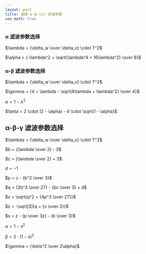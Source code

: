 ```yaml
---
layout: post
title: 选择 α-β-(γ) 滤波参数
use_math: true
---
```


### α 滤波参数选择

$\lambda = {\delta_w \over \delta_v} \cdot T^2$

$\alpha = {-\lambda^2 + \sqrt{\lambda^4 + 16\lambda^2} \over 8}$

### α-β 滤波参数选择

$\lambda = {\delta_w \over \delta_v} \cdot T^2$

$\gamma = {4 + \lambda - \sqrt{8\lambda + \lambda^2} \over 4}$

$\alpha = 1 - \lambda^2$

$\beta = 2 \cdot (2 - \alpha) - 4 \cdot \sqrt{1 - \alpha}$

## α-β-γ 滤波参数选择

$\lambda = {\delta_w \over \delta_v} \cdot T^2$

$b = {\lambda \over 2} - 3$

$c = {\lambda \over 2} + 3$

$d = -1$

$p = c - {b^2 \over 3}$

$q = {2b^3 \over 27} - {bc \over 3} + d$

$v = \sqrt{q^2 + {4p^3 \over 27}}$

$z = -\sqrt[3]{q + {v \over 2}}$

$s = z - {p \over 3z} - {b \over 3}$

$\alpha = 1 - s^2$

$\beta = 2 \cdot (1 - s)^2$

$\gamma = {\beta^2 \over 2\alpha}$